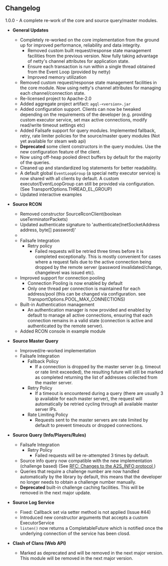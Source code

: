 Changelog
-------------

1.0.0 - A complete re-work of the core and source query/master modules.

- **General Updates**
    - Completely re-worked on the core implementation from the ground up for improved performance, reliability and data integrity.
        - Removed custom built request/response state management facilities from the previous version. Now fully taking advantage of netty's channel attributes for application state.
        - Ensure each transaction is run within a single thread obtained from the Event Loop (provided by netty)
        - Improved memory utilization
    - Removed custom request/response state management facilities in the core module. Now using netty's channel attributes for managing each channel/connection state.
    - Re-licensed project to Apache-2.0
    - Added aggregate project artifact: `agql-<version>.jar`
    - Added configuration support. Clients can now be tweaked depending on the requirements of the developer (e.g. providing custom executor service, set max active connections, modify read/write timeout settings etc)
    - Added Failsafe support for query modules. Implemented fallback, retry, rate limiter policies for the source/master query modules (Not yet available for steam web api)
    - **Deprecated** some client constructors in the query modules. Use the new configuration feature of the client.
    - Now using off-heap pooled direct buffers by default for the majority of the queries.
    - Cleaned up and standardized log statements for better readability.
    - A default global `EventLoopGroup` (a special netty executor service) is now shared with all clients by default. A custom executor/EventLoopGroup can still be provided via configuration. (See TransportOptions.THREAD_EL_GROUP)
    - Updated interactive examples

- **Source RCON**
    - Removed constructor SourceRconClient(boolean useTerminatorPackets)
    - Updated authenticate signature to 'authenticate(InetSocketAddress address, byte[] password)'
    - 
    - Failsafe Integration
        - Retry policy
            - Failed requests will be retried three times before it is completed exceptionally. This is mostly convenient for cases where a request fails due to the active connection being dropped by the remote server (password invalidated/change, changelevel was issued etc).
    - Improved support for connection pooling
        - Connection Pooling is now enabled by default
        - Only one thread per connection is maintained for each address/pool (this can be changed via configuration. see TransportOptions.POOL_MAX_CONNECTIONS)
    - Built-in Authentication management
        - An authentication manager is now provided and enabled by default to manage all active connections, ensuring that each connection remains in a valid state (connection is active and authenticated by the remote server).
    - Added RCON console in example module

- **Source Master Query**
    - Improved/re-worked implementation
    - Failsafe Integration
        - Fallback Policy
            - If a connection is dropped by the master server (e.g. timeout or rate limit exceeded), the resulting future will still be marked as completed returning the list of addresses collected from the master server.
        - Retry Policy
            - If a timeout is encountered during a query (there are usually 3 ip available for each master server), the request will automatically be retried cycling through all available master server IPs.
        - Rate Limiting Policy
            - Requests sent to the master servers are rate limited by default to prevent timeouts or dropped connections.

- **Source Query (Info/Players/Rules)**
    - Failsafe Integration
      - Retry Policy
        - Failed requests will be re-attempted 3 times by default. 
    - Source info query now compatible with the new implementation (challenge based) (See [RFC: Changes to the A2S_INFO protocol ](https://steamcommunity.com/discussions/forum/14/2989789048633291344/))
    - Queries that require a challenge number are now handled automatically by the library by default, this means that the developer no longer needs to obtain a challenge number manually.
    - **Deprecated** built-in challenge caching facilities. This will be removed in the next major update.

- **Source Log Service**
    - Fixed: Callback set via setter method is not applied (Issue #44)
    - Introduced new constructor arguments that accepts a custom ExecutorService
    - `listen()` now returns a CompletableFuture which is notified once the underlying connection of the service has been closd.

- **Clash of Clans (Web API)**
    - Marked as deprecated and will be removed in the next major version. This module will be removed in the next major version.